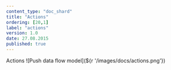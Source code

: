 ```yaml
---
content_type: "doc_shard"
title: "Actions"
ordering: [20,1]
label: "actions"
version: 1.0
date: 27.08.2015
published: true
---
```

Actions
![Push data flow model](${r '/images/docs/actions.png'})